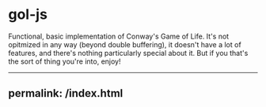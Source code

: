 # gol-js
Functional, basic implementation of Conway's Game of Life. It's not opitmized in any way (beyond double buffering), it doesn't have a lot of features, and there's nothing particularly special about it.  But if you that's the sort of thing you're into, enjoy!

---
permalink: /index.html
---
